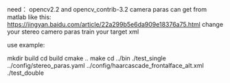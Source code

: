 need： opencv2.2 and opencv_contrib-3.2
camera paras can get from matlab like this: https://jingyan.baidu.com/article/22a299b5e6da909e18376a75.html
change your stereo camero paras
train your target xml

use example:

mkdir build 
cd build
cmake ..
make
cd ../bin
./test_single ../config/stereo_paras.yaml ../config/haarcascade_frontalface_alt.xml
./test_double
